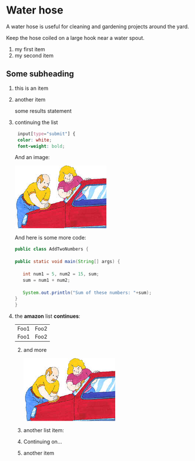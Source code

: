 # Water hose

A water hose is useful for cleaning and gardening projects around the yard.

Keep the hose coiled on a large hook near a water spout.

<ol>
<li>my first item</li>
<li>my second item</li>
</ol>


<h2 id="someday">Some subheading </h2>

1. this is an item
1. another item
   
   some results statement
   
1. continuing the list

   ```css
    input[type="submit"] {
    color: white;
    font-weight: bold;
   ```

   And an image:
   
   <a href="http://nytimes.com"><img src="../image/carwash.jpg"/></a>    
   
   And here is some more code: 
   
   ```java
   public class AddTwoNumbers {

   public static void main(String[] args) {
        
      int num1 = 5, num2 = 15, sum;
      sum = num1 + num2;

      System.out.println("Sum of these numbers: "+sum);
   }
   }
   ```
1.  the <b>amazon</b> list **continues**:

    <table>
       <tr>
          <td>Foo1</td>
          <td>Foo2</td>
       </tr>
       <tr>
          <td>Foo1</td>
          <td>Foo2</td>
       </tr>
   </table>

2. and more

   ![A beautiful flower](../image/carwash.jpg "Chrysanthemum")

4. another list item:
  
5. Continuing on...
5. another item